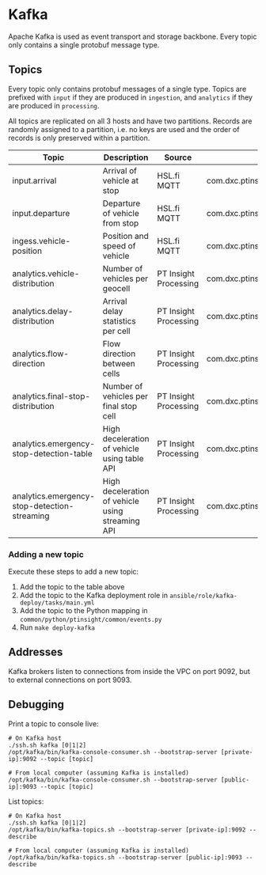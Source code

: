 # Kafka

Apache Kafka is used as event transport and storage backbone. Every topic only contains a single protobuf message type.


## Topics
Every topic only contains protobuf messages of a single type. Topics are prefixed with `input` if they are produced in `ingestion`, and `analytics` if they are produced in `processing`.

All topics are replicated on all 3 hosts and have two partitions. Records are randomly assigned to a partition, i.e. no keys are used and the order of records is only preserved within a partition.

| Topic                                        | Description                                      | Source                | Protobuf Type                                                  |
| -------------------------------------------- | ------------------------------------------------ | --------------------- | -------------------------------------------------------------- |
| input.arrival                                | Arrival of vehicle at stop                       | HSL.fi MQTT           | com.dxc.ptinsight.proto.input.Arrival                          |
| input.departure                              | Departure of vehicle from stop                   | HSL.fi MQTT           | com.dxc.ptinsight.proto.input.Departure                        |
| ingess.vehicle-position                      | Position and speed of vehicle                    | HSL.fi MQTT           | com.dxc.ptinsight.proto.input.VehiclePosition                  |
| analytics.vehicle-distribution               | Number of vehicles per geocell                   | PT Insight Processing | com.dxc.ptinsight.proto.analytics.VehicleDistributionResult    |
| analytics.delay-distribution                 | Arrival delay statistics per cell                | PT Insight Processing | com.dxc.ptinsight.proto.analytics.DelayDistributionResult      |
| analytics.flow-direction                     | Flow direction between cells                     | PT Insight Processing | com.dxc.ptinsight.proto.analytics.FlowDirectionResult          |
| analytics.final-stop-distribution            | Number of vehicles per final stop cell           | PT Insight Processing | com.dxc.ptinsight.proto.analytics.FinalStopDistributionResult  |
| analytics.emergency-stop-detection-table     | High deceleration of vehicle using table API     | PT Insight Processing | com.dxc.ptinsight.proto.analytics.EmergencyStopDetectionResult |
| analytics.emergency-stop-detection-streaming | High deceleration of vehicle using streaming API | PT Insight Processing | com.dxc.ptinsight.proto.analytics.EmergencyStopDetectionResult |


### Adding a new topic
Execute these steps to add a new topic:
1. Add the topic to the table above
2. Add the topic to the Kafka deployment role in `ansible/role/kafka-deploy/tasks/main.yml`
3. Add the topic to the Python mapping in `common/python/ptinsight/common/events.py`
4. Run `make deploy-kafka`


## Addresses
Kafka brokers listen to connections from inside the VPC on port 9092, but to external connections on port 9093.


## Debugging
Print a topic to console live:
```
# On Kafka host
./ssh.sh kafka [0|1|2]
/opt/kafka/bin/kafka-console-consumer.sh --bootstrap-server [private-ip]:9092 --topic [topic]

# From local computer (assuming Kafka is installed)
/opt/kafka/bin/kafka-console-consumer.sh --bootstrap-server [public-ip]:9093 --topic [topic]
```

List topics:
```
# On Kafka host
./ssh.sh kafka [0|1|2]
/opt/kafka/bin/kafka-topics.sh --bootstrap-server [private-ip]:9092 --describe

# From local computer (assuming Kafka is installed)
/opt/kafka/bin/kafka-topics.sh --bootstrap-server [public-ip]:9093 --describe
```
